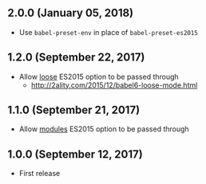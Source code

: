 ## 2.0.0 (January 05, 2018)

* Use `babel-preset-env` in place of `babel-preset-es2015`

## 1.2.0 (September 22, 2017)

* Allow [loose](https://babeljs.io/docs/plugins/preset-es2015/#optionsloose) ES2015 option to be passed through
  - http://2ality.com/2015/12/babel6-loose-mode.html

## 1.1.0 (September 21, 2017)

* Allow [modules](https://babeljs.io/docs/plugins/preset-es2015/#optionsmodules) ES2015 option to be passed through

## 1.0.0 (September 12, 2017)

* First release
